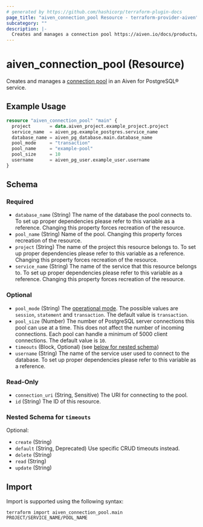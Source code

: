 ```yaml
---
# generated by https://github.com/hashicorp/terraform-plugin-docs
page_title: "aiven_connection_pool Resource - terraform-provider-aiven"
subcategory: ""
description: |-
  Creates and manages a connection pool https://aiven.io/docs/products/postgresql/concepts/pg-connection-pooling in an Aiven for PostgreSQL® service.
---
```


# aiven_connection_pool (Resource)

Creates and manages a [connection pool](https://aiven.io/docs/products/postgresql/concepts/pg-connection-pooling) in an Aiven for PostgreSQL® service.

## Example Usage

```terraform
resource "aiven_connection_pool" "main" {
  project       = data.aiven_project.example_project.project
  service_name  = aiven_pg.example_postgres.service_name
  database_name = aiven_pg_database.main.database_name
  pool_mode     = "transaction"
  pool_name     = "example-pool"
  pool_size     = 10
  username      = aiven_pg_user.example_user.username
}
```

<!-- schema generated by tfplugindocs -->
## Schema

### Required

- `database_name` (String) The name of the database the pool connects to. To set up proper dependencies please refer to this variable as a reference. Changing this property forces recreation of the resource.
- `pool_name` (String) Name of the pool. Changing this property forces recreation of the resource.
- `project` (String) The name of the project this resource belongs to. To set up proper dependencies please refer to this variable as a reference. Changing this property forces recreation of the resource.
- `service_name` (String) The name of the service that this resource belongs to. To set up proper dependencies please refer to this variable as a reference. Changing this property forces recreation of the resource.

### Optional

- `pool_mode` (String) The [operational mode](https://aiven.io/docs/products/postgresql/concepts/pg-connection-pooling#pooling-modes). The possible values are `session`, `statement` and `transaction`. The default value is `transaction`.
- `pool_size` (Number) The number of PostgreSQL server connections this pool can use at a time. This does not affect the number of incoming connections. Each pool can handle a minimum of 5000 client connections. The default value is `10`.
- `timeouts` (Block, Optional) (see [below for nested schema](#nestedblock--timeouts))
- `username` (String) The name of the service user used to connect to the database. To set up proper dependencies please refer to this variable as a reference.

### Read-Only

- `connection_uri` (String, Sensitive) The URI for connecting to the pool.
- `id` (String) The ID of this resource.

<a id="nestedblock--timeouts"></a>
### Nested Schema for `timeouts`

Optional:

- `create` (String)
- `default` (String, Deprecated) Use specific CRUD timeouts instead.
- `delete` (String)
- `read` (String)
- `update` (String)

## Import

Import is supported using the following syntax:

```shell
terraform import aiven_connection_pool.main PROJECT/SERVICE_NAME/POOL_NAME
```
